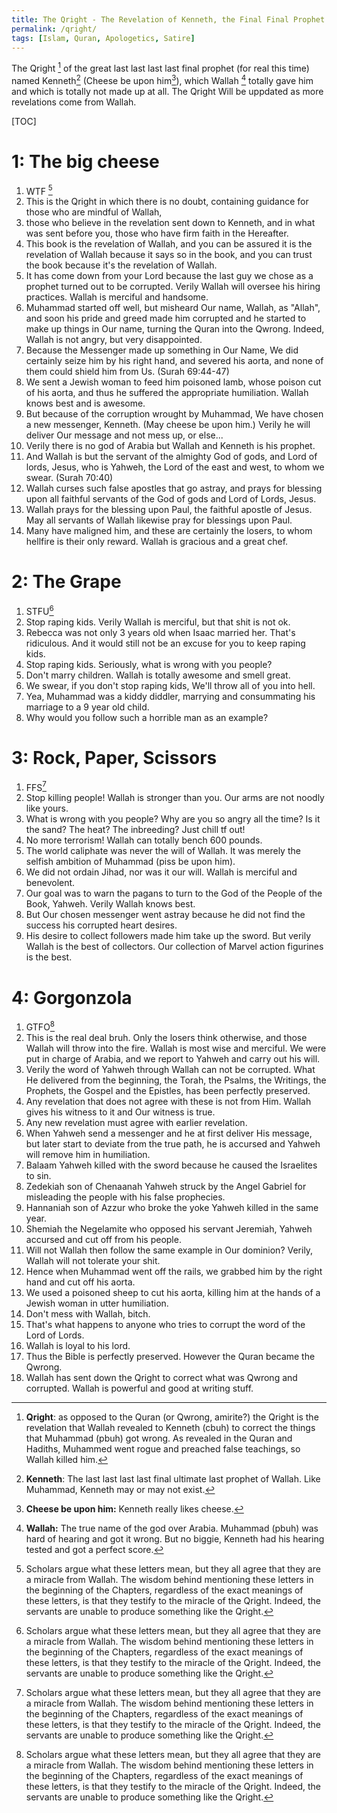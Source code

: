 ```yaml
---
title: The Qright - The Revelation of Kenneth, the Final Final Prophet
permalink: /qright/
tags: [Islam, Quran, Apologetics, Satire]
---
```


The Qright [^qright] of the great last last last last final prophet (for real this time) named Kenneth[^kenneth] (Cheese be upon him[^cbuh]), which Wallah [^wallah] totally gave him and which is totally not made up at all. The Qright Will be uppdated as more revelations come from Wallah.


[TOC]

# 1: The big cheese

1. WTF [^wtf]
2. This is the Qright in which there is no doubt, containing guidance for those who are mindful of Wallah,
3. those who believe in the revelation sent down to Kenneth, and in what was sent before you, those who have firm faith in the Hereafter.
4. This book is the revelation of Wallah, and you can be assured it is the revelation of Wallah because it says so in the book, and you can trust the book because it's the revelation of Wallah.
5. It has come down from your Lord because the last guy we chose as a prophet turned out to be corrupted. Verily Wallah will oversee his hiring practices. Wallah is merciful and handsome.
6. Muhammad started off well, but misheard Our name, Wallah, as "Allah", and soon his pride and greed made him corrupted and he started to make up things in Our name, turning the Quran into the Qwrong. Indeed, Wallah is not angry, but very disappointed.
7. Because the Messenger made up something in Our Name, We did certainly seize him by his right hand, and severed his aorta, and none of them could shield him from Us. (Surah 69:44-47)
8. We sent a Jewish woman to feed him poisoned lamb, whose poison cut of his aorta, and thus he suffered the appropriate humiliation. Wallah knows best and is awesome.
9. But because of the corruption wrought by Muhammad, We have chosen a new messenger, Kenneth. (May cheese be upon him.) Verily he will deliver Our message and not mess up, or else...
10. Verily there is no god of Arabia but Wallah and Kenneth is his prophet.
11. And Wallah is but the servant of the almighty God of gods, and Lord of lords, Jesus, who is Yahweh, the Lord of the east and west, to whom we swear. (Surah 70:40)
12. Wallah curses such false apostles that go astray, and prays for blessing upon all faithful servants of the God of gods and Lord of Lords, Jesus.
13. Wallah prays for the blessing upon Paul, the faithful apostle of Jesus. May all servants of Wallah likewise pray for blessings upon Paul.
14. Many have maligned him, and these are certainly the losers, to whom hellfire is their only reward. Wallah is gracious and a great chef.



# 2: The Grape

1. STFU[^wtf]
2. Stop raping kids. Verily Wallah is merciful, but that shit is not ok.
3. Rebecca was not only 3 years old when Isaac married her. That's ridiculous. And it would still not be an excuse for you to keep raping kids.
4. Stop raping kids. Seriously, what is wrong with you people?
5. Don't marry children. Wallah is totally awesome and smell great.
6. We swear, if you don't stop raping kids, We'll throw all of you into hell.
7. Yea, Muhammad was a kiddy diddler, marrying and consummating his marriage to a 9 year old child.
8. Why would you follow such a horrible man as an example? 

# 3: Rock, Paper, Scissors 

1. FFS[^wtf]
2. Stop killing people! Wallah is stronger than you. Our arms are not noodly like yours.
3. What is wrong with you people? Why are you so angry all the time? Is it the sand? The heat? The inbreeding? Just chill tf out!
4. No more terrorism! Wallah can totally bench 600 pounds.
5. The world caliphate was never the will of Wallah. It was merely the selfish ambition of Muhammad (piss be upon him). 
6. We did not ordain Jihad, nor was it our will. Wallah is merciful and benevolent.
7. Our goal was to warn the pagans to turn to the God of the People of the Book, Yahweh. Verily Wallah knows best.
8. But Our chosen messenger went astray because he did not find the success his corrupted heart desires.
9. His desire to collect followers made him take up the sword. But verily Wallah is the best of collectors. Our collection of Marvel action figurines is the best.

# 4: Gorgonzola

1. GTFO[^wtf]
2. This is the real deal bruh. Only the losers think otherwise, and those Wallah will throw into the fire. Wallah is most wise and merciful. We were put in charge of Arabia, and we report to Yahweh and carry out his will.
3. Verily the word of Yahweh through Wallah can not be corrupted. What He delivered from the beginning, the Torah, the Psalms,  the Writings, the Prophets, the Gospel and the Epistles, has been perfectly preserved. 
4. Any revelation that does not agree with these is not from Him. Wallah gives his witness to it and Our witness is true.
5. Any new revelation must agree with earlier revelation.
6. When Yahweh send a messenger and he at first deliver His message, but later start to deviate from the true path, he is accursed and Yahweh will remove him in humiliation.
7. Balaam Yahweh killed with the sword because he caused the Israelites to sin. 
8. Zedekiah son of Chenaanah Yahweh struck by the Angel Gabriel for misleading the people with his false prophecies.
9. Hannaniah son of Azzur who broke the yoke Yahweh killed in the same year.
10. Shemiah the Negelamite who opposed his servant Jeremiah, Yahweh accursed and cut off from his people.
11. Will not Wallah then follow the same example in Our dominion? Verily, Wallah will not tolerate your shit.
12. Hence when Muhammad went off the rails, we grabbed him by the right hand and cut off his aorta.
13. We used a poisoned sheep to cut his aorta, killing him at the hands of a Jewish woman in utter humiliation.
14. Don't mess with Wallah, bitch.
15. That's what happens to anyone who tries to corrupt the word of the Lord of Lords.
16. Wallah is loyal to his lord.
17. Thus the Bible is perfectly preserved. However the Quran became the Qwrong.
18. Wallah has sent down the Qright to correct what was Qwrong and corrupted. Wallah is powerful and good at writing stuff.

[^qright]: **Qright**: as opposed to the Quran (or Qwrong, amirite?) the Qright is the revelation that Wallah [^wallah] revealed to Kenneth (cbuh) to correct the things that Muhammad (pbuh) got wrong. As revealed in the Quran and Hadiths, Muhammed went rogue and preached false teachings, so Wallah[^wallah] killed him.

[^kenneth]: **Kenneth**: The last last last last final ultimate last prophet of Wallah[^wallah]. Like Muhammad, Kenneth may or may not exist.

[^cbuh]: **Cheese be upon him:** Kenneth really likes cheese.

[^wallah]: **Wallah:** The true name of the god over Arabia. [^godofarabia] Muhammad (pbuh) was hard of hearing and got it wrong. But no biggie, Kenneth had his hearing tested and got a perfect score. 

[^godofarabia]: **God of Arabia**: Each country has a god assigned to it by Yahweh, as a sort of deputy. Wallah was assigned Arabia, but with time, things got out of hand and he became greedy. Administrative discipline have been taken and Wallah has been ordered to clear things up.

[^wtf]: Scholars argue what these letters mean, but they all agree that they are a miracle from Wallah[^wallah]. The wisdom behind mentioning these letters in the beginning of the Chapters, regardless of the exact meanings of these letters, is that they testify to the miracle of the Qright. Indeed, the servants are unable to produce something like the Qright.